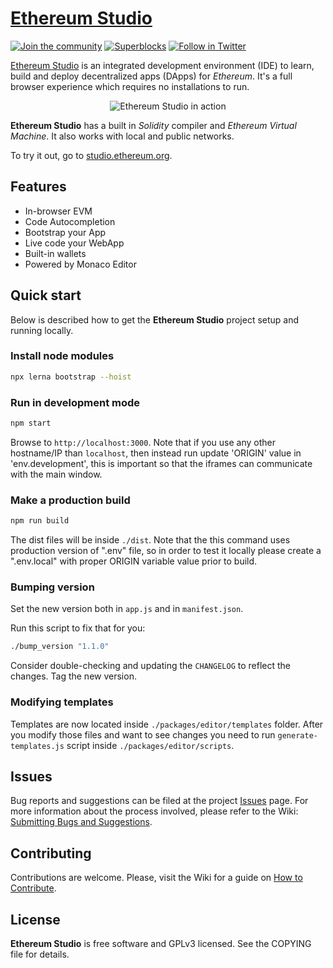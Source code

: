 # [Ethereum Studio](https://superblocks.com/ethereum-studio)

[![Join the community](https://img.shields.io/badge/chat-on%20discord-7289da.svg?logo=discord)](https://discord.gg/6Cgg2Dw) [![Superblocks](https://superblocks.com/d/superblocks/projects/ethereum-studio.svg?branch=master)](https://superblocks.com/d/superblocks/projects/ethereum-studio) [![Follow in Twitter](https://img.shields.io/twitter/follow/getSuperblocks.svg?style=social&logo=twitter)](https://twitter.com/intent/follow?screen_name=GetSuperblocks)


[Ethereum Studio](https://superblocks.com/ethereum-studio) is an integrated development environment (IDE) to learn, build and deploy decentralized apps (DApps) for _Ethereum_. It's a full browser experience which requires no installations to run.

<p align="center">
  <img alt="Ethereum Studio in action" src="https://user-images.githubusercontent.com/7814134/78335917-d0f8e600-758e-11ea-91e1-2433eaaef6f4.png">
</p>


**Ethereum Studio** has a built in _Solidity_ compiler and _Ethereum Virtual Machine_. It also works with local and public networks.

To try it out, go to [studio.ethereum.org](https://studio.ethereum.org).

## Features
* In-browser EVM
* Code Autocompletion
* Bootstrap your App
* Live code your WebApp
* Built-in wallets
* Powered by Monaco Editor


## Quick start
Below is described how to get the **Ethereum Studio** project setup and running locally.

### Install node modules
```sh
npx lerna bootstrap --hoist
```

### Run in development mode
```sh
npm start
```

Browse to `http://localhost:3000`. Note that if you use any other hostname/IP than `localhost`, then instead run update 'ORIGIN' value in 'env.development', this is important so that the iframes can communicate with the main window.

### Make a production build
```sh
npm run build
```

The dist files will be inside `./dist`. Note that the this command uses production version of ".env" file, so in order to test it locally please create a ".env.local" with proper ORIGIN variable value prior to build.

### Bumping version
Set the new version both in `app.js` and in `manifest.json`.

Run this script to fix that for you:

```sh
./bump_version "1.1.0"
```

Consider double-checking and updating the `CHANGELOG` to reflect the changes. Tag the new version.

### Modifying templates
Templates are now located inside `./packages/editor/templates` folder. After you modify those files and want to see changes you need to run `generate-templates.js` script inside `./packages/editor/scripts`.

## Issues
Bug reports and suggestions can be filed at the project [Issues](https://github.com/SuperblocksHQ/ethereum-studio/issues) page.
For more information about the process involved, please refer to the Wiki: [Submitting Bugs and Suggestions](https://github.com/SuperblocksHQ/ethereum-studio/wiki/Submitting-Bugs-and-Suggestions).

## Contributing
Contributions are welcome. Please, visit the Wiki for a guide on [How to Contribute](https://github.com/SuperblocksHQ/ethereum-studio/wiki/How-to-Contribute).

## License
**Ethereum Studio** is free software and GPLv3 licensed. See the COPYING file for details.

